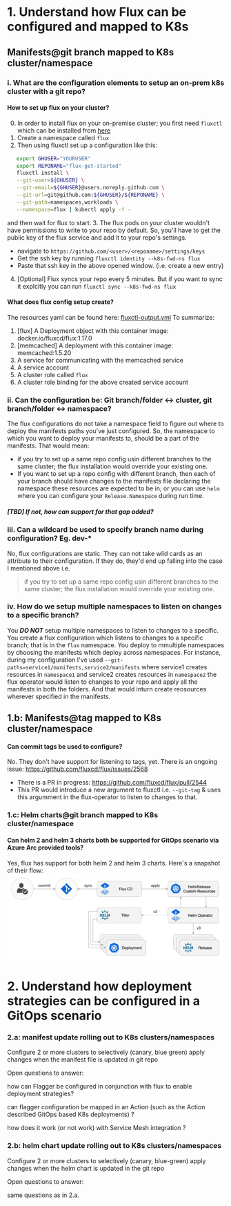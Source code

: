 # 1. Understand how Flux can be configured and mapped to K8s 

## Manifests@git branch mapped to K8s cluster/namespace 

### i. What are the configuration elements to setup an on-prem k8s cluster with a git repo? 

#### How to set up flux on your cluster? 

0. In order to install flux on your on-premise cluster; you first need `fluxctl` which can be installed from [here](https://docs.fluxcd.io/en/latest/references/fluxctl.html)
1. Create a namespace called `flux`
2. Then using fluxctl set up a configuration like this:
  ```sh
     export GHUSER="YOURUSER"
     export REPONAME="flux-get-started"
     fluxctl install \
     --git-user=${GHUSER} \
     --git-email=${GHUSER}@users.noreply.github.com \
     --git-url=git@github.com:${GHUSER}/${REPONAME} \
     --git-path=namespaces,workloads \
     --namespace=flux | kubectl apply -f -
  ```
  and then wait for flux to start.
3. The flux pods on your cluster wouldn't have permissions to write to your repo by default. So, you'll have to get the public key of the flux service and add it to your repo's settings.
  - navigate to `https://github.com/<user>/<reponame>/settings/keys`
  - Get the ssh key by running `fluxctl identity --k8s-fwd-ns flux`
  - Paste that ssh key in the above opened window. (i.e. create a new entry)

4. [Optional]  Flux syncs your repo every 5 minutes. But if you want to sync it explcitly you can run `fluxctl sync --k8s-fwd-ns flux`

#### What does flux config setup create?

The resources yaml can be found here: [fluxctl-output.yml](resources/fluxctl-output.yml)
To summarize:
  1. [flux] A Deployment object with this container image:  docker.io/fluxcd/flux:1.17.0
  2. [memcached] A deployment with this container image: memcached:1.5.20
  3. A service for communicating with the memcached service
  4. A service account
  5. A cluster role called `flux` 
  6. A cluster role binding for the above created service account



### ii. Can the configuration be: Git branch/folder <-> cluster, git branch/folder <-> namespace?  

The flux configurations do not take a namespace field to figure out where to deploy the manifests paths you've just configured. So, the namespace to which you want to deploy your manifests to, should be a part of the manifests. That would mean: 
  - if you try to set up a same repo config usin different branches to the same cluster; the flux installation would override your existing one. 
  - If you want to set up a repo config with different branch, then each of your branch should have changes to the manifests file declaring the namespace these resources are expected to be in; or you can use `helm` where you can configure your `Release.Namespace` during run time.

##### [TBD] If not, how can support for that gap added? 

### iii. Can a wildcard be used to specify branch name during configuration? Eg. dev-* 
No, flux configurations are static. They can not take wild cards as an attribute to their configuration. If they do, they'd end up falling into the case I mentioned above i.e.
>  if you try to set up a same repo config usin different branches to the same cluster; the flux installation would override your existing one. 

### iv. How do we setup multiple namespaces to listen on changes to a specific branch? 
You _**DO NOT**_ setup multiple namespaces to listen to changes to a specific. You create a flux configuration which listens to changes to a specific branch; that is in the `flux` namespace. You deploy to mmultiple namespaces by choosing the manifests which deploy across namespaces. 
For instance, during my configuration I've used `--git-paths=service1/manifests,service2/manifests` where service1 creates resources in `namespace1` and service2 creates resources in `namespace2` the flux operator would listen to changes to your repo and apply all the manifests in both the folders. And that would inturn create reosources wherever specified in the manifests. 


## 1.b: Manifests@tag mapped to K8s cluster/namespace 

#### Can commit tags be used to configure?  
No. They don't have support for listening to tags, yet. There is an ongoing issue: https://github.com/fluxcd/flux/issues/2568 
- There is a PR in progress: https://github.com/fluxcd/flux/pull/2544 
- This PR would introduce a new argument to fluxctl i.e. `--git-tag` & uses this argumment in the flux-operator to listen to changes to that. 
 

### 1.c: Helm charts@git branch mapped to K8s cluster/namespace 

#### Can helm 2 and helm 3 charts both be supported for GitOps scenario via Azure Arc provided tools? 
Yes, flux has support for both helm 2 and helm 3 charts. Here's a snapshot of their flow:
![Flux helm operator flow](resources/flux-flow.png)


# 2. Understand how deployment strategies can be configured in a GitOps scenario 

### 2.a: manifest update rolling out to K8s clusters/namespaces 

Configure 2 or more clusters to selectively (canary, blue green) apply changes when the manifest file is updated in git repo 

Open questions to answer: 

how can Flagger be configured in conjunction with flux to enable deployment strategies? 

can flagger configuration be mapped in an Action (such as the Action described GitOps based K8s deployments) ? 

how does it work (or not work) with Service Mesh integration ? 

### 2.b: helm chart update rolling out to K8s clusters/namespaces 

Configure 2 or more clusters to selectively (canary, blue-green) apply changes when the helm chart is updated in the git repo 

 Open questions to answer: 

same questions as in 2.a. 
